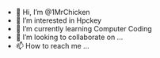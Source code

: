 - 👋 Hi, I’m @1MrChicken
- 👀 I’m interested in Hpckey
- 🌱 I’m currently learning Computer Coding
- 💞️ I’m looking to collaborate on ...
- 📫 How to reach me ...

<!---
1MrChicken/1MrChicken is a ✨ special ✨ repository because its `README.md` (this file) appears on your GitHub profile.
You can click the Preview link to take a look at your changes.
--->
